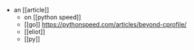 - an [[article]]
	- on [[python speed]]
	- [[go]] https://pythonspeed.com/articles/beyond-cprofile/
	- [[eliot]]
	- [[py]]